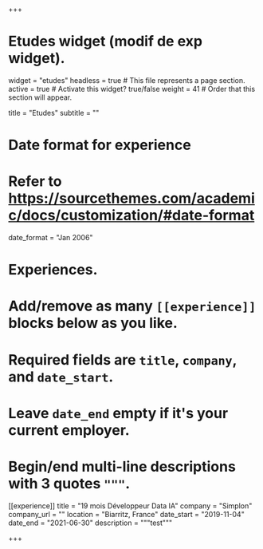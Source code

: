 +++
# Etudes widget (modif de exp widget).
widget = "etudes"
headless = true  # This file represents a page section.
active = true  # Activate this widget? true/false
weight = 41  # Order that this section will appear.

title = "Etudes"
subtitle = ""

# Date format for experience
#   Refer to https://sourcethemes.com/academic/docs/customization/#date-format
date_format = "Jan 2006"

# Experiences.
#   Add/remove as many `[[experience]]` blocks below as you like.
#   Required fields are `title`, `company`, and `date_start`.
#   Leave `date_end` empty if it's your current employer.
#   Begin/end multi-line descriptions with 3 quotes `"""`.
[[experience]]
  title = "19 mois Développeur Data IA"
  company = "Simplon"
  company_url = ""
  location = "Biarritz, France"
  date_start = "2019-11-04"
  date_end = "2021-06-30"
  description = """test"""
  
+++
